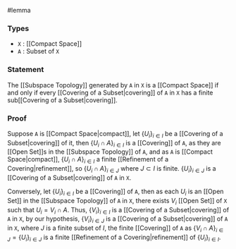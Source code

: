 #lemma
### Types
- `X` : [[Compact Space]]
- `A` : Subset of `X`
### Statement
The [[Subspace Topology]] generated by `A` in `X` is a [[Compact Space]] if and only if every [[Covering of a Subset|covering]] of `A` in `X` has a finite sub[[Covering of a Subset|covering]].
### Proof
Suppose `A` is [[Compact Space|compact]], let $\left\{ U_{i} \right\}_{i\in I}$ be a [[Covering of a Subset|covering]] of it, then $\left\{ U_{i} \cap A\right\}_{i\in I}$ is a [[Covering]] of `A`, as they are [[Open Set]]s in the [[Subspace Topology]] of `A`, and as `A` is [[Compact Space|compact]], $\left\{ U_{i} \cap A\right\}_{i\in I}$ a finite [[Refinement of a Covering|refinement]], so $\left\{ U_{i} \cap A\right\}_{i\in J}$ where $J \subset I$ is finite. $\left\{ U_{i} \right\}_{i \in J}$ is a [[Covering of a Subset|covering]] of `A` in `X`.

Conversely, let $\left\{ U_{i} \right\}_{i \in I}$ be a [[Covering]] of `A`, then as each $U_{i}$ is an [[Open Set]] in the [[Subspace Topology]] of `A` in `X`, there exists $V_{i}$ [[Open Set]] of `X` such that $U_{i}=V_{i}\cap A$. Thus, $\left\{ V_{i} \right\}_{i\in I}$ is a [[Covering of a Subset|covering]] of `A` in `X`, by our hypothesis, $\left\{ V_{i} \right\}_{i\in J}$ is a [[Covering of a Subset|covering]] of `A` in `X`, where $J$ is a finite subset of $I$, the finite [[Covering]] of `A` as $\left\{ V_{i}\cap A \right\}_{i\in J} = \left\{ U_{i} \right\}_{i\in J}$ is a finite [[Refinement of a Covering|refinement]] of $\left\{ U_{i} \right\}_{i \in I}$.